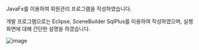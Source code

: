 JavaFx를 이용하여 회원관리 프로그램을 작성하였습니다.

개발 프로그램으로는 Eclipse, SceneBuilder SqlPlus를 이용하여 작성하였으며, 실행화면에 대해 간단한 설명을 하겠습니다.


![image](https://github.com/hyuny20/membership/assets/97486403/da454429-7204-487f-999a-aa09ed334de2)



